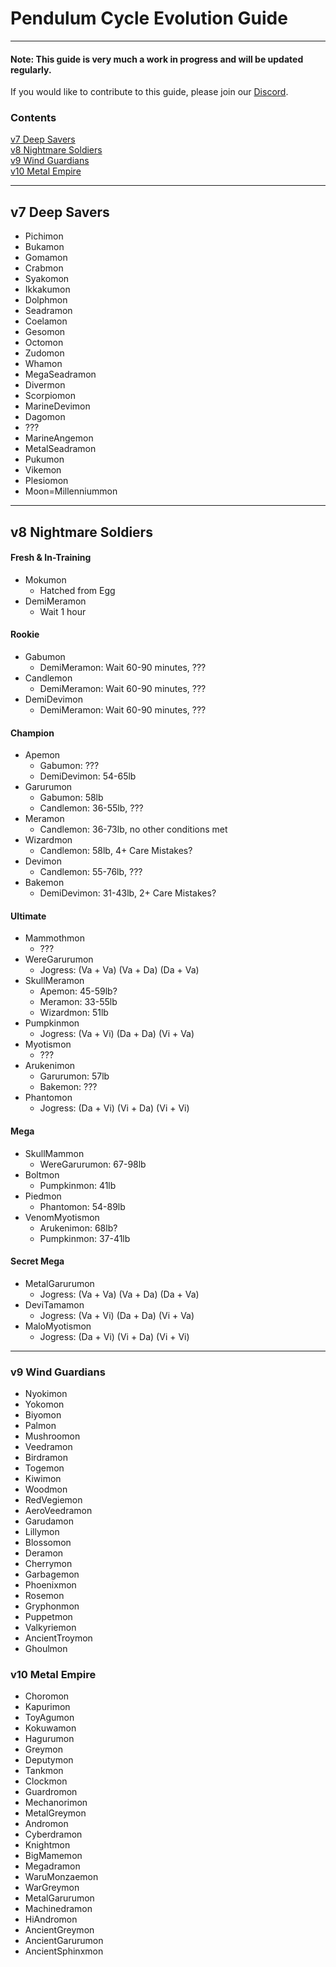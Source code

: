 # Pendulum Cycle Evolution Guide
-----
#### Note: This guide is very much a work in progress and will be updated regularly.  
If you would like to contribute to this guide, please join our [Discord](https://discord.gg/2Hu2AVT).

### Contents

[v7 Deep Savers](#v7-deep-savers)  
[v8 Nightmare Soldiers](#v8-nightmare-soldiers)  
[v9 Wind Guardians](#v9-wind-guardians)  
[v10 Metal Empire](#v10-metal-empire)  

-----

## v7 Deep Savers
- Pichimon
- Bukamon
- Gomamon
- Crabmon
- Syakomon
- Ikkakumon
- Dolphmon
- Seadramon
- Coelamon
- Gesomon
- Octomon
- Zudomon
- Whamon
- MegaSeadramon
- Divermon
- Scorpiomon
- MarineDevimon
- Dagomon
- ???
- MarineAngemon
- MetalSeadramon
- Pukumon
- Vikemon
- Plesiomon
- Moon=Millenniummon
-----
## v8 Nightmare Soldiers
#### Fresh & In-Training
- Mokumon
  - Hatched from Egg
- DemiMeramon
  - Wait 1 hour

#### Rookie
- Gabumon
  - DemiMeramon: Wait 60-90 minutes, ???
- Candlemon
  - DemiMeramon: Wait 60-90 minutes, ???
- DemiDevimon
  - DemiMeramon: Wait 60-90 minutes, ???

#### Champion
- Apemon
  - Gabumon: ???
  - DemiDevimon: 54-65lb
- Garurumon
  - Gabumon: 58lb
  - Candlemon: 36-55lb, ???
- Meramon
  - Candlemon: 36-73lb, no other conditions met
- Wizardmon
  - Candlemon: 58lb, 4+ Care Mistakes?
- Devimon
  - Candlemon: 55-76lb, ???
- Bakemon
  - DemiDevimon: 31-43lb, 2+ Care Mistakes?

#### Ultimate
- Mammothmon
  - ???
- WereGarurumon
  - Jogress: (Va + Va) (Va + Da) (Da + Va)
- SkullMeramon
  - Apemon: 45-59lb?
  - Meramon: 33-55lb
  - Wizardmon: 51lb
- Pumpkinmon
  - Jogress: (Va + Vi) (Da + Da) (Vi + Va)
- Myotismon
  - ???
- Arukenimon
  - Garurumon: 57lb
  - Bakemon: ???
- Phantomon
  - Jogress: (Da + Vi) (Vi + Da) (Vi + Vi)

#### Mega
- SkullMammon
  - WereGarurumon: 67-98lb
- Boltmon
  - Pumpkinmon: 41lb
- Piedmon
  - Phantomon: 54-89lb
- VenomMyotismon
  - Arukenimon: 68lb?
  - Pumpkinmon: 37-41lb

#### Secret Mega
- MetalGarurumon
  - Jogress: (Va + Va) (Va + Da) (Da + Va)
- DeviTamamon
  - Jogress: (Va + Vi) (Da + Da) (Vi + Va)
- MaloMyotismon
  - Jogress: (Da + Vi) (Vi + Da) (Vi + Vi)
-----
### v9 Wind Guardians
- Nyokimon
- Yokomon
- Biyomon
- Palmon
- Mushroomon
- Veedramon
- Birdramon
- Togemon
- Kiwimon
- Woodmon
- RedVegiemon
- AeroVeedramon
- Garudamon
- Lillymon
- Blossomon
- Deramon
- Cherrymon
- Garbagemon
- Phoenixmon
- Rosemon
- Gryphonmon
- Puppetmon
- Valkyriemon
- AncientTroymon
- Ghoulmon

### v10 Metal Empire
- Choromon
- Kapurimon
- ToyAgumon
- Kokuwamon
- Hagurumon
- Greymon
- Deputymon
- Tankmon
- Clockmon
- Guardromon
- Mechanorimon
- MetalGreymon
- Andromon
- Cyberdramon
- Knightmon
- BigMamemon
- Megadramon
- WaruMonzaemon
- WarGreymon
- MetalGarurumon
- Machinedramon
- HiAndromon
- AncientGreymon
- AncientGarurumon
- AncientSphinxmon
